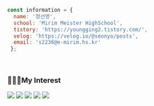 ``` javascript
const information = {
  name: '정선영',
  school: 'Mirim Meister HighSchool',
  tistory: 'https://youngging2.tistory.com/',
  velog: 'https://velog.io/@seonyo/posts',
  email: 's2236@e-mirim.hs.kr'
 };  
```

<br/>

### 👩🏻‍💻My Interest 

<img src="https://img.shields.io/badge/Java-ED8B00?style=for-the-badge&logo=openjdk&logoColor=white"> <img src="https://img.shields.io/badge/SpringBoot-6DB33F4?style=for-the-badge&logo=Spring&logoColor=white">
 <img src="https://img.shields.io/badge/Express.js-404D59?style=for-the-badge&logo=Express&logoColor=white">
<img src="https://img.shields.io/badge/React-20232A?style=for-the-badge&logo=react&logoColor=61DAFB">
<img src="https://img.shields.io/badge/Amazon_AWS-232F3E?style=for-the-badge&logo=amazon-aws&logoColor=white">

